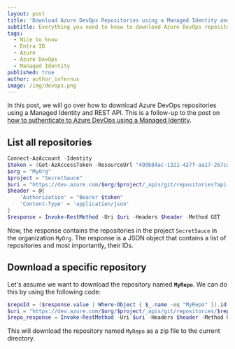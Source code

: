 ```yaml
---
layout: post
title: 'Download Azure DevOps Repositories using a Managed Identity and REST API'
subtitle: Everything you need to know to download Azure DevOps repositories using a Managed Identity and REST API
tags:
  - Nice to know
  - Entra ID
  - Azure
  - Azure DevOps
  - Managed Identity
published: true
author: author_infernux
image: /img/devops.png
---
```


In this post, we will go over how to download Azure DevOps repositories using a Managed Identity and REST API. This is a follow-up to the post on [how to authenticate to Azure DevOps using a Managed Identity](https://www.infernux.no/AuthenticateToAzureDevops/).

## List all repositories

```powershell
Connect-AzAccount -Identity
$token = (Get-AzAccessToken -ResourceUrl "499b84ac-1321-427f-aa17-267ca6975798").Token
$org = "MyOrg"
$project = "SecretSauce"
$uri = "https://dev.azure.com/$org/$project/_apis/git/repositories?api-version=7.0" 
$header = @{
    'Authorization' = "Bearer $token"
    'Content-Type' = 'application/json'
}
$response = Invoke-RestMethod -Uri $uri -Headers $header -Method GET
```

Now, the response contains the repositories in the project `SecretSauce` in the organization `MyOrg`. The response is a JSON object that contains a list of repositories and most importantly, their IDs. 

## Download a specific repository

Let's assume we want to download the repository named **`MyRepo`**. We can do this by using the following code:

```powershell
$repoId = ($response.value | Where-Object { $_.name -eq "MyRepo" }).id
$uri = "https://dev.azure.com/$org/$project/_apis/git/repositories/$repoId/items?path=/&"+'$format=zip&download=true'
$repo_response = Invoke-RestMethod -Uri $uri -Headers $header -Method GET -OutFile "MyRepo.zip"
```

This will download the repository named `MyRepo` as a zip file to the current directory.
